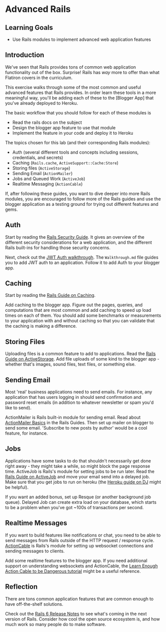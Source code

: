 # Advanced Rails

## Learning Goals

- Use Rails modules to implement advanced web application features

## Introduction

We've seen that Rails provides tons of common web application functionality out of the box. Surprise! Rails has _way_ more to offer than what Flatiron covers in the curriculum.

This exercise walks through some of the most common and useful advanced features that Rails provides. In order learn these tools in a more meaningful way, you'll be adding each of these to the [Blogger App] that you've already deployed to Heroku.

The basic workflow that you should follow for each of these modules is

- Read the rails docs on the subject
- Design the blogger app feature to use that module
- Implement the feature in your code and deploy it to Heroku

The topics chosen for this lab (and their corresponding Rails modules):

- Auth (several different tools and concepts including sessions, credentials, and secrets)
- Caching (`Rails.cache`, `ActiveSupport::Cache:Store`)
- Storing files (`ActiveStorage`)
- Sending Email (`ActionMailer`)
- Jobs and Queued Work (`ActiveJob`)
- Realtime Messaging (`ActionCable`)

If, after following these guides, you want to dive deeper into more Rails modules, you are encouraged to follow more of the Rails guides and use the blogger application as a testing ground for trying out different features and gems.

## Auth

Start by reading the [Rails Security Guide](https://guides.rubyonrails.org/security.html). It gives an overview of the different security considerations for a web application, and the different Rails built-ins for handling those security concerns.

Next, check out the [JWT Auth walkthrough](https://github.com/learn-co-curriculum/lectures-starter-code/tree/master/react/jwt-auth). The `Walkthrough.md` file guides you to add JWT auth to an application. Follow it to add Auth to your blogger app.

## Caching

Start by reading the [Rails Guide on Caching](https://guides.rubyonrails.org/caching_with_rails.html).

Add caching to the blogger app. Figure out the pages, queries, and computations that are most common and add caching to speed up load times on each of them. You should add some benchmarks or measurements to your application with and without caching so that you can validate that the caching is making a difference.

## Storing Files

Uploading files is a common feature to add to applications. Read the [Rails Guide on ActiveStorage](https://guides.rubyonrails.org/active_storage_overview.html). Add file uploads of some kind to the blogger app - whether that's images, sound files, text files, or something else.

## Sending Email

Most 'real' business applications need to send emails. For instance, any application that has users logging in should send confirmation and password reset emails (in addition to whatever newsletter or spam you'd like to send).

ActionMailer is Rails built-in module for sending email. Read about [ActionMailer Basics](https://guides.rubyonrails.org/action_mailer_basics.html) in the Rails Guides. Then set up mailer on blogger to send some email. 'Subscribe to new posts by author' would be a cool feature, for instance.

## Jobs

Applications have some tasks to do that shouldn't necessarily get done right away - they might take a while, so might block the page response time. ActiveJob is Rails's module for setting jobs to be run later. Read the [Rails Guide on ActiveJob](https://guides.rubyonrails.org/active_job_basics.html) and move your email send into a delayed job. Make sure that you get jobs to run on heroku (the [Heroku guide on DJ](https://devcenter.heroku.com/articles/delayed-job) might be helpful).

If you want an added bonus, set up Resque (or another background job queue). Delayed Job can create extra load on your database, which starts to be a problem when you've got ~100s of transactions per second.

## Realtime Messages

If you want to build features like notifications or chat, you need to be able to send messages from Rails outside of the HTTP request / response cycle. [ActionCable](https://guides.rubyonrails.org/action_cable_overview.html) is Rails's module for setting up websocket connections and sending messages to clients.

Add some realtime features to the blogger app. If you need additional support on understanding websockets and ActionCable, the [Learn Enough Action Cable to be Dangerous tutorial](https://www.learnenough.com/action-cable-tutorial) might be a useful reference.

## Reflection

There are tons common application features that are common enough to have off-the-shelf solutions.

Check out the [Rails 6 Release Notes](https://edgeguides.rubyonrails.org/6_0_release_notes.html) to see what's coming in the next version of Rails. Consider how cool the open source ecosystem is, and how much work so many people do to make software.

